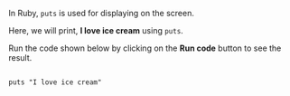 In Ruby, `puts` is
used for displaying on the
screen.

Here, we will print,
**I love ice cream**
using `puts`.

Run the code shown below
by clicking on the
**Run code** button to
see the result.

<Editor lang="ruby">
<code>
puts "I love ice cream"
</code>
</Editor>